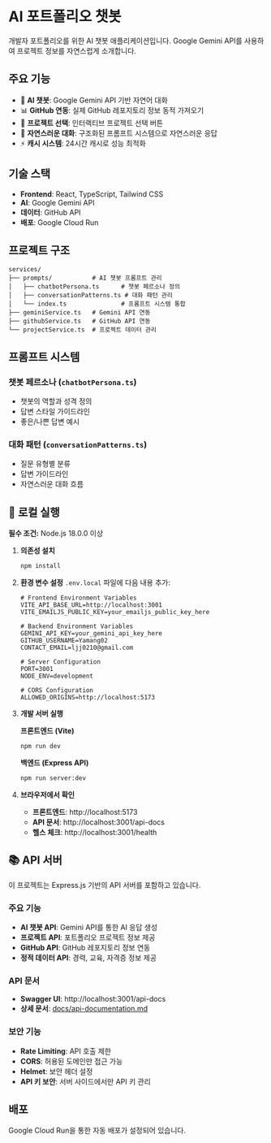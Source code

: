 # AI 포트폴리오 챗봇

개발자 포트폴리오를 위한 AI 챗봇 애플리케이션입니다. Google Gemini API를 사용하여 프로젝트 정보를 자연스럽게 소개합니다.

## 주요 기능

- 🤖 **AI 챗봇**: Google Gemini API 기반 자연어 대화
- 📊 **GitHub 연동**: 실제 GitHub 레포지토리 정보 동적 가져오기
- 🎯 **프로젝트 선택**: 인터랙티브 프로젝트 선택 버튼
- 💬 **자연스러운 대화**: 구조화된 프롬프트 시스템으로 자연스러운 응답
- ⚡ **캐시 시스템**: 24시간 캐시로 성능 최적화

## 기술 스택

- **Frontend**: React, TypeScript, Tailwind CSS
- **AI**: Google Gemini API
- **데이터**: GitHub API
- **배포**: Google Cloud Run

## 프로젝트 구조

```
services/
├── prompts/           # AI 챗봇 프롬프트 관리
│   ├── chatbotPersona.ts      # 챗봇 페르소나 정의
│   ├── conversationPatterns.ts # 대화 패턴 관리
│   └── index.ts               # 프롬프트 시스템 통합
├── geminiService.ts   # Gemini API 연동
├── githubService.ts   # GitHub API 연동
└── projectService.ts  # 프로젝트 데이터 관리
```

## 프롬프트 시스템

### 챗봇 페르소나 (`chatbotPersona.ts`)
- 챗봇의 역할과 성격 정의
- 답변 스타일 가이드라인
- 좋은/나쁜 답변 예시

### 대화 패턴 (`conversationPatterns.ts`)
- 질문 유형별 분류
- 답변 가이드라인
- 자연스러운 대화 흐름

## 🚀 로컬 실행

**필수 조건:** Node.js 18.0.0 이상

1. **의존성 설치**
   ```bash
   npm install
   ```

2. **환경 변수 설정**
   `.env.local` 파일에 다음 내용 추가:
   ```env
   # Frontend Environment Variables
   VITE_API_BASE_URL=http://localhost:3001
   VITE_EMAILJS_PUBLIC_KEY=your_emailjs_public_key_here

   # Backend Environment Variables
   GEMINI_API_KEY=your_gemini_api_key_here
   GITHUB_USERNAME=Yamang02
   CONTACT_EMAIL=ljj0210@gmail.com

   # Server Configuration
   PORT=3001
   NODE_ENV=development

   # CORS Configuration
   ALLOWED_ORIGINS=http://localhost:5173
   ```

3. **개발 서버 실행**

   **프론트엔드 (Vite)**
   ```bash
   npm run dev
   ```

   **백엔드 (Express API)**
   ```bash
   npm run server:dev
   ```

4. **브라우저에서 확인**
   - **프론트엔드**: http://localhost:5173
   - **API 문서**: http://localhost:3001/api-docs
   - **헬스 체크**: http://localhost:3001/health

## 📚 API 서버

이 프로젝트는 Express.js 기반의 API 서버를 포함하고 있습니다.

### 주요 기능
- **AI 챗봇 API**: Gemini API를 통한 AI 응답 생성
- **프로젝트 API**: 포트폴리오 프로젝트 정보 제공
- **GitHub API**: GitHub 레포지토리 정보 연동
- **정적 데이터 API**: 경력, 교육, 자격증 정보 제공

### API 문서
- **Swagger UI**: http://localhost:3001/api-docs
- **상세 문서**: [docs/api-documentation.md](docs/api-documentation.md)

### 보안 기능
- **Rate Limiting**: API 호출 제한
- **CORS**: 허용된 도메인만 접근 가능
- **Helmet**: 보안 헤더 설정
- **API 키 보안**: 서버 사이드에서만 API 키 관리

## 배포

Google Cloud Run을 통한 자동 배포가 설정되어 있습니다.
